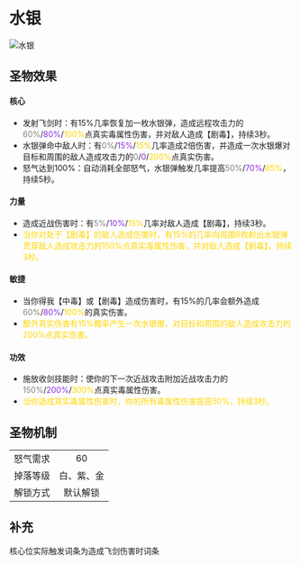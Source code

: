 # 水银

![水银](...png)

## 圣物效果

#### **核心**  

- 发射飞剑时：有15%几率恢复加一枚水银弹，造成远程攻击力的<font color=gray>60%</font>/<font color=BlueViolet>80%</font>/<font color=gold>100%</font>点真实毒属性伤害，并对敌人造成【剧毒】，持续3秒。
- 水银弹命中敌人时：有<font color=gray>0%</font>/<font color=BlueViolet>15%</font>/<font color=gold>15%</font>几率造成2倍伤害，并造成一次水银爆对目标和周围的敌人造成攻击力的<font color=gray>0</font>/<font color=BlueViolet>0</font>/<font color=gold>200%</font>点真实伤害。
- 怒气达到100%：自动消耗全部怒气，水银弹触发几率提高<font color=gray>50%</font>/<font color=BlueViolet>70%</font>/<font color=gold>85%</font>，持续5秒。

#### **力量**

- 造成近战伤害时：有<font color=gray>5%</font>/<font color=BlueViolet>10%</font>/<font color=gold>15%</font>几率对敌人造成【剧毒】，持续3秒。
- <font color=gold>当你对处于【剧毒】的敌人造成伤害时，有15%的几率向周围6枚射出水银弹贯穿敌人造成攻击力的150%点真实毒属性伤害，并对敌人造成【剧毒】，持续3秒。</font>

#### **敏捷**

- 当你得我【中毒】或【剧毒】造成伤害时，有15%的几率会额外造成<font color=gray>60%</font>/<font color=BlueViolet>80%</font>/<font color=gold>100%</font>的真实伤害。
- <font color=gold>额外真实伤害有15%概率产生一次水银爆，对目标和周围的敌人造成攻击力的200%点真实伤害。</font>

#### **功效**

- 施放收剑技能时：使你的下一次近战攻击附加近战攻击力的<font color=gray>150%</font>/<font color=BlueViolet>200%</font>/<font color=gold>300%</font>点真实毒属性伤害。
- <font color=gold>当你造成真实毒属性伤害时，你的所有毒属性伤害提高50%，持续3秒。</font>

## 圣物机制
|||
| :----: | :----: |
|怒气需求|60|
|掉落等级|白、紫、金|
|解锁方式|默认解锁|

## 补充  
核心位实际触发词条为造成飞剑伤害时词条

